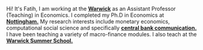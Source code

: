 Hi! It's Fatih, I am working at 
the [__Warwick__](https://www.warwick.ac.uk) as an Assistant Professor (Teaching) in Economics. I completed my Ph.D in Economics at [__Nottingham.__](https://www.nottingham.ac.uk/economics) My research interests include monetary economics, computational social science and specifically [__central bank communication.__](https://www.centralbankcommunication.com) I have been teaching a variety of macro-finance modules. I also teach at the [__Warwick Summer School.__](https://warwick.ac.uk/study/summer-with-warwick/warwick-summer-school/courses/banking/)